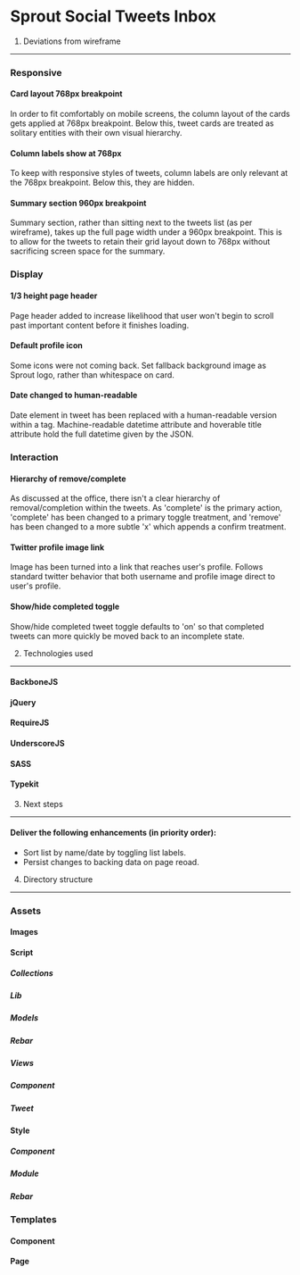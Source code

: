Sprout Social Tweets Inbox
=============

1. Deviations from wireframe
---

### Responsive

#### Card layout 768px breakpoint
In order to fit comfortably on mobile screens, the column layout of the cards gets applied at 768px breakpoint.  Below this, tweet cards are treated as solitary entities with their own visual hierarchy.

#### Column labels show at 768px
To keep with responsive styles of tweets, column labels are only relevant at the 768px breakpoint.  Below this, they are hidden.

#### Summary section 960px breakpoint
Summary section, rather than sitting next to the tweets list (as per wireframe), takes up the full page width under a 960px breakpoint.  This is to allow for the tweets to retain their grid layout down to 768px without sacrificing screen space for the summary.

### Display

#### 1/3 height page header
Page header added to increase likelihood that user won't begin to scroll past important content before it finishes loading.

#### Default profile icon
Some icons were not coming back.  Set fallback background image as Sprout logo, rather than whitespace on card.

#### Date changed to human-readable
Date element in tweet has been replaced with a human-readable version within a <time> tag.  Machine-readable datetime attribute and hoverable title attribute hold the full datetime given by the JSON.

### Interaction

#### Hierarchy of remove/complete
As discussed at the office, there isn't a clear hierarchy of removal/completion within the tweets.  As 'complete' is the primary action, 'complete' has been changed to a primary toggle treatment, and 'remove' has been changed to a more subtle 'x' which appends a confirm treatment.

#### Twitter profile image link
Image has been turned into a link that reaches user's profile.  Follows standard twitter behavior that both username and profile image direct to user's profile.

#### Show/hide completed toggle
Show/hide completed tweet toggle defaults to 'on' so that completed tweets can more quickly be moved back to an incomplete state.


2. Technologies used
---

#### BackboneJS
#### jQuery
#### RequireJS
#### UnderscoreJS
#### SASS
#### Typekit


3. Next steps
---

#### Deliver the following enhancements (in priority order):
* Sort list by name/date by toggling list labels.
* Persist changes to backing data on page reoad.

4. Directory structure
---

### Assets
#### Images


#### Script
##### Collections
##### Lib
##### Models
##### Rebar
##### Views
##### Component
##### Tweet


#### Style
##### Component
##### Module
##### Rebar


### Templates

#### Component
#### Page    
